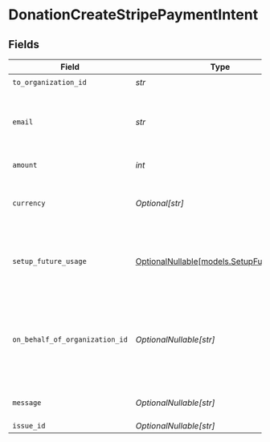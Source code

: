# DonationCreateStripePaymentIntent


## Fields

| Field                                                                                  | Type                                                                                   | Required                                                                               | Description                                                                            |
| -------------------------------------------------------------------------------------- | -------------------------------------------------------------------------------------- | -------------------------------------------------------------------------------------- | -------------------------------------------------------------------------------------- |
| `to_organization_id`                                                                   | *str*                                                                                  | :heavy_check_mark:                                                                     | N/A                                                                                    |
| `email`                                                                                | *str*                                                                                  | :heavy_check_mark:                                                                     | The donators email address. Receipts will be sent to this address.                     |
| `amount`                                                                               | *int*                                                                                  | :heavy_check_mark:                                                                     | The amount in cents.                                                                   |
| `currency`                                                                             | *Optional[str]*                                                                        | :heavy_minus_sign:                                                                     | The currency. Currently, only `usd` is supported.                                      |
| `setup_future_usage`                                                                   | [OptionalNullable[models.SetupFutureUsage]](../models/setupfutureusage.md)             | :heavy_minus_sign:                                                                     | If the payment method should be saved for future usage.                                |
| `on_behalf_of_organization_id`                                                         | *OptionalNullable[str]*                                                                | :heavy_minus_sign:                                                                     | The organization to give credit to. The pledge will be paid by the authenticated user. |
| `message`                                                                              | *OptionalNullable[str]*                                                                | :heavy_minus_sign:                                                                     | Message included with the donation                                                     |
| `issue_id`                                                                             | *OptionalNullable[str]*                                                                | :heavy_minus_sign:                                                                     | N/A                                                                                    |